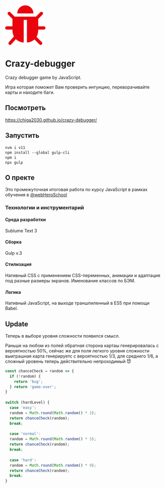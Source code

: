 ![bug](https://raw.githubusercontent.com/Chiga2030/crazy-debugger/master/source/img/favicon.svg)

# Crazy-debugger
Crazy debugger game by JavaScript.

Игра которая поможет Вам проверить интуицию, переворачивайте карты и находите баги.

## Посмотреть
https://chiga2030.github.io/crazy-debugger/

## Запустить
```
nvm i v11
npm install --global gulp-cli
npm i
npx gulp
```

## О пректе
Это промежуточная итоговая работа по курсу JavaScript в рамках обучения в [@webHeroSchool](https://github.com/WebHeroSchool)

### Технологии и инструментарий

#### Среда разработки
Sublume Text 3

#### Сборка
Gulp v.3

#### Стилизация
Нативный CSS с применением CSS-переменных, анимации и адаптация под разные размеры экранов. Именование классов по БЭМ.

#### Логика
Нативный JavaScript, на выходе траншпиленный в ES5 при помощи Babel.

## Update
Теперь в выборе уровня сложности появился смысл.

Раньше на любом из полей обратная сторона картаы генерировалась с вероятностью 50%, сейчас же для поля легкого уровня сложности выиграшная карта генерируетс с вероятностью 1/3, для среднего 1/6, а сложный уровень теперь действительно непроходимый 😈

``` js
const chanceCheck = random => {
  if (!random) {
    return 'bug';
  } return 'game-over';
}

switch (hardLevel) {
  case 'easy':
  random = Math.round(Math.random() * 2);
  return chanceCheck(random);
  break;

  case 'normal':
  random = Math.round(Math.random() * 5);
  return chanceCheck(random);
  break;

  case 'hard':
  random = Math.round(Math.random() * 9);
  return chanceCheck(random);
  break;
}
```

